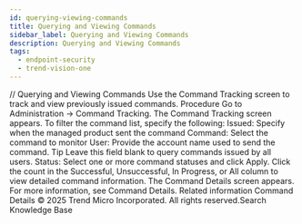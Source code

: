 ```yaml
---
id: querying-viewing-commands
title: Querying and Viewing Commands
sidebar_label: Querying and Viewing Commands
description: Querying and Viewing Commands
tags:
  - endpoint-security
  - trend-vision-one
---
```


/*<![CDATA[*/ $('#title').html($('meta[name=map-description]').attr('content')); /*]]>*/ Querying and Viewing Commands Use the Command Tracking screen to track and view previously issued commands. Procedure Go to Administration → Command Tracking. The Command Tracking screen appears. To filter the command list, specify the following: Issued: Specify when the managed product sent the command Command: Select the command to monitor User: Provide the account name used to send the command. Tip Leave this field blank to query commands issued by all users. Status: Select one or more command statuses and click Apply. Click the count in the Successful, Unsuccessful, In Progress, or All column to view detailed command information. The Command Details screen appears. For more information, see Command Details. Related information Command Details © 2025 Trend Micro Incorporated. All rights reserved.Search Knowledge Base